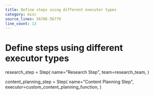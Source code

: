 ```yaml
---
title: Define steps using different executor types
category: misc
source_lines: 56766-56779
line_count: 13
---
```


# Define steps using different executor types

research_step = Step(
    name="Research Step",
    team=research_team,
)

content_planning_step = Step(
    name="Content Planning Step",
    executor=custom_content_planning_function,
)


